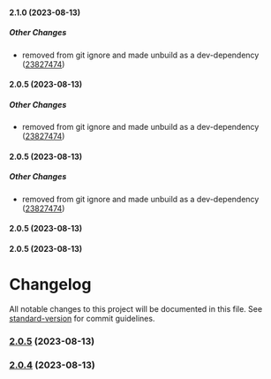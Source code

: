 #### 2.1.0 (2023-08-13)

##### Other Changes

*  removed from git ignore and made unbuild as a dev-dependency ([23827474](https://github.com/HarshKumarraghav/balloon.js/commit/23827474a2474d57928d85b76afdb29a07ecc02a))

#### 2.0.5 (2023-08-13)

##### Other Changes

*  removed from git ignore and made unbuild as a dev-dependency ([23827474](https://github.com/HarshKumarraghav/balloon.js/commit/23827474a2474d57928d85b76afdb29a07ecc02a))

#### 2.0.5 (2023-08-13)

##### Other Changes

*  removed from git ignore and made unbuild as a dev-dependency ([23827474](https://github.com/HarshKumarraghav/balloon.js/commit/23827474a2474d57928d85b76afdb29a07ecc02a))

#### 2.0.5 (2023-08-13)

#### 2.0.5 (2023-08-13)

# Changelog

All notable changes to this project will be documented in this file. See [standard-version](https://github.com/conventional-changelog/standard-version) for commit guidelines.

### [2.0.5](https://github.com/HarshKumarraghav/balloon.js/compare/v2.0.4...v2.0.5) (2023-08-13)

### [2.0.4](https://github.com/HarshKumarraghav/balloon.js/compare/v2.0.3...v2.0.4) (2023-08-13)
